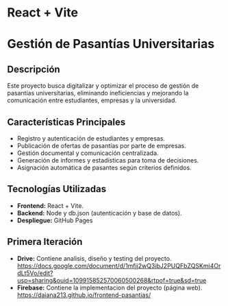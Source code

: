 # React + Vite

# Gestión de Pasantías Universitarias

## Descripción

Este proyecto busca digitalizar y optimizar el proceso de gestión de pasantías universitarias, eliminando ineficiencias y mejorando la comunicación entre estudiantes, empresas y la universidad.
## Características Principales

- Registro y autenticación de estudiantes y empresas.
- Publicación de ofertas de pasantías por parte de empresas.
- Gestión documental y comunicación centralizada.
- Generación de informes y estadísticas para toma de decisiones.
- Asignación automática de pasantes según criterios definidos.

## Tecnologías Utilizadas

- **Frontend:** React + Vite.
- **Backend:** Node y db.json (autenticación y base de datos).
- **Despliegue:** GitHub Pages 

## Primera Iteración 
- **Drive:** Contiene analisis, diseño y testing del proyecto. https://docs.google.com/document/d/1mfjj2wQ3ibJ2PUQFbZQSKmi4OrdLt5Vo/edit?usp=sharing&ouid=109915852570060500268&rtpof=true&sd=true
- **Firebase:** Contiene la implementacion del proyecto (página web). https://daiana213.github.io/frontend-pasantias/




